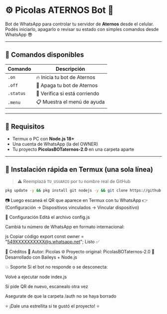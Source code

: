 # ⚙️ Picolas ATERNOS Bot 💬  
Bot de WhatsApp para controlar tu servidor de **Aternos** desde el celular.  
Podés iniciarlo, apagarlo o revisar su estado con simples comandos desde WhatsApp 😎  

---

## 🚀 Comandos disponibles
| Comando | Descripción |
|----------|--------------|
| `.on` | 🔥 Inicia tu bot de Aternos |
| `.off` | 🛑 Apaga tu bot de Aternos |
| `.status` | 📡 Verifica si está corriendo |
| `.menu` | 📋 Muestra el menú de ayuda |

---

## 🧩 Requisitos
- Termux o PC con **Node.js 18+**
- Una cuenta de WhatsApp (la del OWNER)
- Tu proyecto **PicolasBOTaternos-2.0** en una carpeta aparte

---

## 📱 Instalación rápida en Termux (una sola línea)

> ⚠️ Reemplazá `TU_USUARIO` por tu nombre real de GitHub

```bash
pkg update -y && pkg install git nodejs -y && git clone https://github.com/TU_USUARIO/PicolasATERNOSbot && cd PicolasATERNOSbot && npm install && npm start
```
📷 Luego escaneá el QR que aparece en Termux con tu WhatsApp
👉 (Configuración → Dispositivos vinculados → Vincular dispositivo)

🧠 Configuración
Editá el archivo config.js

Cambiá tu número de WhatsApp en formato internacional:

js
Copiar código
export const owner = "549XXXXXXXXXX@s.whatsapp.net";
Listo ✅

👑 Créditos
👤 Autor: Picolas
🌐 Proyecto original: PicolasBOTaternos-2.0
💬 Desarrollado con Baileys + Node.js

💥 Soporte
Si el bot no responde o se desconecta:

Volvé a ejecutar node index.js

Si pide QR de nuevo, escanealo otra vez

Asegurate de que la carpeta /auth no se haya borrado

⭐ ¡Dale una estrellita si te gustó el proyecto! ⭐

